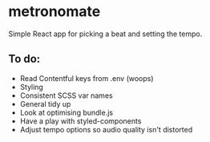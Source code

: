 # metronomate
Simple React app for picking a beat and setting the tempo.

## To do:
- Read Contentful keys from .env (woops)
- Styling
- Consistent SCSS var names
- General tidy up
- Look at optimising bundle.js
- Have a play with styled-components
- Adjust tempo options so audio quality isn't distorted